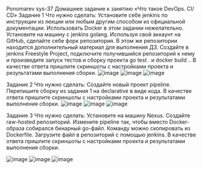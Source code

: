 Ponomarev sys-37
Домашнее задание к занятию «Что такое DevOps. СI/СD»
Задание 1
Что нужно сделать:
Установите себе jenkins по инструкции из лекции или любым другим способом из официальной документации. Использовать Docker в этом задании нежелательно.
Установите на машину с jenkins golang.
Используя свой аккаунт на GitHub, сделайте себе форк репозитория. В этом же репозитории находится дополнительный материал для выполнения ДЗ.
Создайте в jenkins Freestyle Project, подключите получившийся репозиторий к нему и произведите запуск тестов и сборку проекта go test . и docker build ..
В качестве ответа пришлите скриншоты с настройками проекта и результатами выполнения сборки.
![image](https://github.com/user-attachments/assets/5227f88b-933f-480e-bf33-22e63d0c1e96)
![image](https://github.com/user-attachments/assets/3918b680-0017-449a-83f5-b360279b4c54)
![image](https://github.com/user-attachments/assets/35ba89b1-fd85-4ce7-92d0-817d73f340c3)


Задание 2
Что нужно сделать:
Создайте новый проект pipeline.
Перепишите сборку из задания 1 на declarative в виде кода.
В качестве ответа пришлите скриншоты с настройками проекта и результатами выполнения сборки.
![image](https://github.com/user-attachments/assets/237d91db-da31-45ef-8a94-847a0069f3f5)
![image](https://github.com/user-attachments/assets/e81b1ca7-5735-4201-8da0-5d893eae3175)
![image](https://github.com/user-attachments/assets/59080b31-1c86-4773-9471-a2a8438884aa)

Задание 3
Что нужно сделать:
Установите на машину Nexus.
Создайте raw-hosted репозиторий.
Измените pipeline так, чтобы вместо Docker-образа собирался бинарный go-файл. Команду можно скопировать из Dockerfile.
Загрузите файл в репозиторий с помощью jenkins.
В качестве ответа пришлите скриншоты с настройками проекта и результатами выполнения сборки.

![image](https://github.com/user-attachments/assets/1cb4694b-f887-4206-88dc-0c51ee4be418)
![image](https://github.com/user-attachments/assets/5256407c-ae9f-4a1c-994f-27f9754aa5d4)
![image](https://github.com/user-attachments/assets/d305e308-1648-4076-9a84-9a670a630354)



